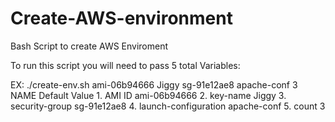 # Create-AWS-environment
Bash Script to create AWS Enviroment

To run this script you will need to pass 5 total Variables:

EX: ./create-env.sh ami-06b94666 Jiggy sg-91e12ae8 apache-conf 3
	   NAME                  Default Value
	1. AMI ID 		 ami-06b94666
	2. key-name		 Jiggy
	3. security-group	 sg-91e12ae8
	4. launch-configuration  apache-conf
	5. count		 3
  


